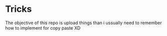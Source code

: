 # Tricks
The objective of this repo is upload things than i ussually need to remember how to implement for copy paste XD
